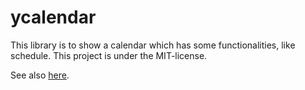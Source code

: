 # ycalendar

This library is to show a calendar which has some functionalities, like schedule.
This project is under the MIT-license.

See also [here](./ycalendar/README.md).
